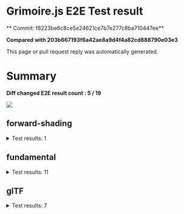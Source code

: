 # Grimoire.js E2E Test result

** Commit: f8223be6c8ce5e24621ce7b7e277c8ba710447ee**

**Compared with 203b667193f6a42ae8a9d4f4a82cd888790e03e3**

This page or pull request reply was automatically generated.

# Summary

**Diff changed E2E result count : 5 / 19**

<img src="https://413-108731811-gh.circle-artifacts.com/0/tmp/circle-artifacts.bP6Lbyr/summary.jpg"/>



## forward-shading

<details>
    <summary>Test results: 1</summary>

<details>
    <summary>0:forward-shading/pbr-rougness-metallic[PASSED] -- (load: 13690 / waitFor: )</summary>





<img src="https://413-108731811-gh.circle-artifacts.com/0/tmp/circle-artifacts.bP6Lbyr/diff/forward-shadingpbr-rougness-metallic.png"/>




<a href="http://jsrun.it/kyasbal/gCfn3#grimoirejs&#x3D;beta&amp;math&#x3D;beta&amp;forward-shading&#x3D;beta&amp;animation&#x3D;beta&amp;gltf&#x3D;beta&amp;fundamental&#x3D;staging-f8223be6c8ce5e24621ce7b7e277c8ba710447ee ">OPEN</a>



<details>
    <summary>Logs</summary>

```
debug:%cGrimoire.js v1.0.9-beta41
plugins:

  1 : grimoirejs@1.0.9-beta41
  2 : grimoirejs-math@2.1.0-beta7
  3 : grimoirejs-fundamental@0.38.0-beta27
  4 : grimoirejs-forward-shading@2.0.0-beta7

To suppress this message,please inject a line &quot;gr.debug &#x3D; false;&quot; on the initializing timing. color:#44F;font-weight:bold;
warning:component field magFilter is already defined.
warning:component field minFilter is already defined.
warning:component field wrapS is already defined.
warning:component field wrapT is already defined.
warning:component field type is already defined.
warning:component field format is already defined.
```

</details>

<details>
    <summary>Meta</summary>


|Key|Value|
|:-:|:-:|
|config|[object Object]|
|loadTime|13690|
|logs|[object Object],[object Object],[object Object],[object Object],[object Object],[object Object],[object Object]|
|diffTestResult|true|
|url|http://jsrun.it/kyasbal/gCfn3#grimoirejs&#x3D;beta&amp;math&#x3D;beta&amp;forward-shading&#x3D;beta&amp;animation&#x3D;beta&amp;gltf&#x3D;beta&amp;fundamental&#x3D;staging-f8223be6c8ce5e24621ce7b7e277c8ba710447ee |


</details>

<details>
    <summary>Config</summary>


|Key|Value|
|:-:|:-:|
|url|http://jsrun.it/kyasbal/gCfn3|
|timeout|100000|
|waitFor||
|width|640|
|height|480|
|threshold|3%|
|shift|2|
|group|forward-shading|
|name|pbr-rougness-metallic|


</details>


</details>


---

 

</details>


## fundamental

<details>
    <summary>Test results: 11</summary>


### 0:fundamental/texture-direction\[CHANGED\]

* load: 4506
* waitFor: 





<img src="https://413-108731811-gh.circle-artifacts.com/1/tmp/circle-artifacts.fp39xT1/diff/fundamentaltexture-direction.png"/>




<a href="https://codepen.io/kyasbal-1994/debug/gXMBJV#grimoirejs&#x3D;beta&amp;math&#x3D;beta&amp;forward-shading&#x3D;beta&amp;animation&#x3D;beta&amp;gltf&#x3D;beta&amp;fundamental&#x3D;staging-f8223be6c8ce5e24621ce7b7e277c8ba710447ee ">OPEN</a>



<details>
    <summary>Logs</summary>

```
debug:%cGrimoire.js v1.0.9-beta41
plugins:

  1 : grimoirejs@1.0.9-beta41
  2 : grimoirejs-math@2.1.0-beta7
  3 : grimoirejs-fundamental@0.38.0-beta27

To suppress this message,please inject a line &quot;gr.debug &#x3D; false;&quot; on the initializing timing. color:#44F;font-weight:bold;
warning:component field magFilter is already defined.
warning:component field minFilter is already defined.
warning:component field wrapS is already defined.
warning:component field wrapT is already defined.
warning:component field type is already defined.
warning:component field format is already defined.
warning:component field magFilter is already defined.
warning:component field minFilter is already defined.
warning:component field wrapS is already defined.
warning:component field wrapT is already defined.
warning:component field type is already defined.
warning:component field format is already defined.
warning:component field magFilter is already defined.
warning:component field minFilter is already defined.
warning:component field wrapS is already defined.
warning:component field wrapT is already defined.
warning:component field type is already defined.
warning:component field format is already defined.
warning:component field magFilter is already defined.
warning:component field minFilter is already defined.
warning:component field wrapS is already defined.
warning:component field wrapT is already defined.
warning:component field type is already defined.
warning:component field format is already defined.
```

</details>

<details>
    <summary>Meta</summary>


|Key|Value|
|:-:|:-:|
|config|[object Object]|
|loadTime|4506|
|logs|[object Object],[object Object],[object Object],[object Object],[object Object],[object Object],[object Object],[object Object],[object Object],[object Object],[object Object],[object Object],[object Object],[object Object],[object Object],[object Object],[object Object],[object Object],[object Object],[object Object],[object Object],[object Object],[object Object],[object Object],[object Object]|
|diffTestResult|false|
|url|https://codepen.io/kyasbal-1994/debug/gXMBJV#grimoirejs&#x3D;beta&amp;math&#x3D;beta&amp;forward-shading&#x3D;beta&amp;animation&#x3D;beta&amp;gltf&#x3D;beta&amp;fundamental&#x3D;staging-f8223be6c8ce5e24621ce7b7e277c8ba710447ee |


</details>

<details>
    <summary>Config</summary>


|Key|Value|
|:-:|:-:|
|url|https://codepen.io/kyasbal-1994/debug/gXMBJV|
|timeout|100000|
|waitFor||
|width|640|
|height|480|
|threshold|3%|
|shift|2|
|group|fundamental|
|name|texture-direction|


</details>


---


<details>
    <summary>1:fundamental/uv[PASSED] -- (load: 4186 / waitFor: )</summary>





<img src="https://413-108731811-gh.circle-artifacts.com/2/tmp/circle-artifacts.8Wm1B6C/diff/fundamentaluv.png"/>




<a href="https://codepen.io/kyasbal-1994/debug/vWXLLK#grimoirejs&#x3D;beta&amp;math&#x3D;beta&amp;forward-shading&#x3D;beta&amp;animation&#x3D;beta&amp;gltf&#x3D;beta&amp;fundamental&#x3D;staging-f8223be6c8ce5e24621ce7b7e277c8ba710447ee ">OPEN</a>



<details>
    <summary>Logs</summary>

```
debug:%cGrimoire.js v1.0.9-beta41
plugins:

  1 : grimoirejs@1.0.9-beta41
  2 : grimoirejs-math@2.1.0-beta7
  3 : grimoirejs-fundamental@0.38.0-beta27

To suppress this message,please inject a line &quot;gr.debug &#x3D; false;&quot; on the initializing timing. color:#44F;font-weight:bold;
warning:component field magFilter is already defined.
warning:component field minFilter is already defined.
warning:component field wrapS is already defined.
warning:component field wrapT is already defined.
warning:component field type is already defined.
warning:component field format is already defined.
```

</details>

<details>
    <summary>Meta</summary>


|Key|Value|
|:-:|:-:|
|config|[object Object]|
|loadTime|4186|
|logs|[object Object],[object Object],[object Object],[object Object],[object Object],[object Object],[object Object]|
|diffTestResult|true|
|url|https://codepen.io/kyasbal-1994/debug/vWXLLK#grimoirejs&#x3D;beta&amp;math&#x3D;beta&amp;forward-shading&#x3D;beta&amp;animation&#x3D;beta&amp;gltf&#x3D;beta&amp;fundamental&#x3D;staging-f8223be6c8ce5e24621ce7b7e277c8ba710447ee |


</details>

<details>
    <summary>Config</summary>


|Key|Value|
|:-:|:-:|
|url|https://codepen.io/kyasbal-1994/debug/vWXLLK|
|timeout|100000|
|waitFor||
|width|640|
|height|480|
|threshold|3%|
|shift|2|
|group|fundamental|
|name|uv|


</details>


</details>


---


<details>
    <summary>2:fundamental/normal[PASSED] -- (load: 4437 / waitFor: )</summary>





<img src="https://413-108731811-gh.circle-artifacts.com/3/tmp/circle-artifacts.rOXSiHP/diff/fundamentalnormal.png"/>




<a href="https://codepen.io/kyasbal-1994/debug/RjGroo#grimoirejs&#x3D;beta&amp;math&#x3D;beta&amp;forward-shading&#x3D;beta&amp;animation&#x3D;beta&amp;gltf&#x3D;beta&amp;fundamental&#x3D;staging-f8223be6c8ce5e24621ce7b7e277c8ba710447ee ">OPEN</a>



<details>
    <summary>Logs</summary>

```
debug:%cGrimoire.js v1.0.9-beta41
plugins:

  1 : grimoirejs@1.0.9-beta41
  2 : grimoirejs-math@2.1.0-beta7
  3 : grimoirejs-fundamental@0.38.0-beta27

To suppress this message,please inject a line &quot;gr.debug &#x3D; false;&quot; on the initializing timing. color:#44F;font-weight:bold;
warning:component field magFilter is already defined.
warning:component field minFilter is already defined.
warning:component field wrapS is already defined.
warning:component field wrapT is already defined.
warning:component field type is already defined.
warning:component field format is already defined.
```

</details>

<details>
    <summary>Meta</summary>


|Key|Value|
|:-:|:-:|
|config|[object Object]|
|loadTime|4437|
|logs|[object Object],[object Object],[object Object],[object Object],[object Object],[object Object],[object Object]|
|diffTestResult|true|
|url|https://codepen.io/kyasbal-1994/debug/RjGroo#grimoirejs&#x3D;beta&amp;math&#x3D;beta&amp;forward-shading&#x3D;beta&amp;animation&#x3D;beta&amp;gltf&#x3D;beta&amp;fundamental&#x3D;staging-f8223be6c8ce5e24621ce7b7e277c8ba710447ee |


</details>

<details>
    <summary>Config</summary>


|Key|Value|
|:-:|:-:|
|url|https://codepen.io/kyasbal-1994/debug/RjGroo|
|timeout|100000|
|waitFor||
|width|640|
|height|480|
|threshold|3%|
|shift|2|
|group|fundamental|
|name|normal|


</details>


</details>


---


<details>
    <summary>3:fundamental/wireframe[PASSED] -- (load: 1540 / waitFor: )</summary>





<img src="https://413-108731811-gh.circle-artifacts.com/0/tmp/circle-artifacts.bP6Lbyr/diff/fundamentalwireframe.png"/>




<a href="https://codepen.io/kyasbal-1994/debug/MOmjyJ#grimoirejs&#x3D;beta&amp;math&#x3D;beta&amp;forward-shading&#x3D;beta&amp;animation&#x3D;beta&amp;gltf&#x3D;beta&amp;fundamental&#x3D;staging-f8223be6c8ce5e24621ce7b7e277c8ba710447ee ">OPEN</a>



<details>
    <summary>Logs</summary>

```
debug:%cGrimoire.js v1.0.9-beta41
plugins:

  1 : grimoirejs@1.0.9-beta41
  2 : grimoirejs-math@2.1.0-beta7
  3 : grimoirejs-fundamental@0.38.0-beta27

To suppress this message,please inject a line &quot;gr.debug &#x3D; false;&quot; on the initializing timing. color:#44F;font-weight:bold;
warning:component field magFilter is already defined.
warning:component field minFilter is already defined.
warning:component field wrapS is already defined.
warning:component field wrapT is already defined.
warning:component field type is already defined.
warning:component field format is already defined.
```

</details>

<details>
    <summary>Meta</summary>


|Key|Value|
|:-:|:-:|
|config|[object Object]|
|loadTime|1540|
|logs|[object Object],[object Object],[object Object],[object Object],[object Object],[object Object],[object Object]|
|diffTestResult|true|
|url|https://codepen.io/kyasbal-1994/debug/MOmjyJ#grimoirejs&#x3D;beta&amp;math&#x3D;beta&amp;forward-shading&#x3D;beta&amp;animation&#x3D;beta&amp;gltf&#x3D;beta&amp;fundamental&#x3D;staging-f8223be6c8ce5e24621ce7b7e277c8ba710447ee |


</details>

<details>
    <summary>Config</summary>


|Key|Value|
|:-:|:-:|
|url|https://codepen.io/kyasbal-1994/debug/MOmjyJ|
|timeout|100000|
|waitFor||
|width|640|
|height|480|
|threshold|3%|
|shift|2|
|group|fundamental|
|name|wireframe|


</details>


</details>


---


<details>
    <summary>4:fundamental/canvasFollowRelative[PASSED] -- (load: 1112 / waitFor: )</summary>





<img src="https://413-108731811-gh.circle-artifacts.com/1/tmp/circle-artifacts.fp39xT1/diff/fundamentalcanvasFollowRelative.png"/>




<a href="https://codepen.io/kyasbal-1994/debug/bf323f6b9725ceb75f0865d6dddd68b9#grimoirejs&#x3D;beta&amp;math&#x3D;beta&amp;forward-shading&#x3D;beta&amp;animation&#x3D;beta&amp;gltf&#x3D;beta&amp;fundamental&#x3D;staging-f8223be6c8ce5e24621ce7b7e277c8ba710447ee ">OPEN</a>



<details>
    <summary>Logs</summary>

```
debug:%cGrimoire.js v1.0.9-beta41
plugins:

  1 : grimoirejs@1.0.9-beta41
  2 : grimoirejs-math@2.1.0-beta7
  3 : grimoirejs-fundamental@0.38.0-beta27

To suppress this message,please inject a line &quot;gr.debug &#x3D; false;&quot; on the initializing timing. color:#44F;font-weight:bold;
warning:component field magFilter is already defined.
warning:component field minFilter is already defined.
warning:component field wrapS is already defined.
warning:component field wrapT is already defined.
warning:component field type is already defined.
warning:component field format is already defined.
```

</details>

<details>
    <summary>Meta</summary>


|Key|Value|
|:-:|:-:|
|config|[object Object]|
|loadTime|1112|
|logs|[object Object],[object Object],[object Object],[object Object],[object Object],[object Object],[object Object]|
|diffTestResult|true|
|url|https://codepen.io/kyasbal-1994/debug/bf323f6b9725ceb75f0865d6dddd68b9#grimoirejs&#x3D;beta&amp;math&#x3D;beta&amp;forward-shading&#x3D;beta&amp;animation&#x3D;beta&amp;gltf&#x3D;beta&amp;fundamental&#x3D;staging-f8223be6c8ce5e24621ce7b7e277c8ba710447ee |


</details>

<details>
    <summary>Config</summary>


|Key|Value|
|:-:|:-:|
|url|https://codepen.io/kyasbal-1994/debug/bf323f6b9725ceb75f0865d6dddd68b9|
|timeout|100000|
|waitFor||
|width|640|
|height|480|
|threshold|3%|
|shift|2|
|group|fundamental|
|name|canvasFollowRelative|


</details>


</details>


---


<details>
    <summary>5:fundamental/canvasConsiderBorder[PASSED] -- (load: 1207 / waitFor: )</summary>





<img src="https://413-108731811-gh.circle-artifacts.com/2/tmp/circle-artifacts.8Wm1B6C/diff/fundamentalcanvasConsiderBorder.png"/>




<a href="https://codepen.io/kyasbal-1994/debug/d448653295e3678bdbbc626bf9192f79#grimoirejs&#x3D;beta&amp;math&#x3D;beta&amp;forward-shading&#x3D;beta&amp;animation&#x3D;beta&amp;gltf&#x3D;beta&amp;fundamental&#x3D;staging-f8223be6c8ce5e24621ce7b7e277c8ba710447ee ">OPEN</a>



<details>
    <summary>Logs</summary>

```
debug:%cGrimoire.js v1.0.9-beta41
plugins:

  1 : grimoirejs@1.0.9-beta41
  2 : grimoirejs-math@2.1.0-beta7
  3 : grimoirejs-fundamental@0.38.0-beta27

To suppress this message,please inject a line &quot;gr.debug &#x3D; false;&quot; on the initializing timing. color:#44F;font-weight:bold;
warning:component field magFilter is already defined.
warning:component field minFilter is already defined.
warning:component field wrapS is already defined.
warning:component field wrapT is already defined.
warning:component field type is already defined.
warning:component field format is already defined.
```

</details>

<details>
    <summary>Meta</summary>


|Key|Value|
|:-:|:-:|
|config|[object Object]|
|loadTime|1207|
|logs|[object Object],[object Object],[object Object],[object Object],[object Object],[object Object],[object Object]|
|diffTestResult|true|
|url|https://codepen.io/kyasbal-1994/debug/d448653295e3678bdbbc626bf9192f79#grimoirejs&#x3D;beta&amp;math&#x3D;beta&amp;forward-shading&#x3D;beta&amp;animation&#x3D;beta&amp;gltf&#x3D;beta&amp;fundamental&#x3D;staging-f8223be6c8ce5e24621ce7b7e277c8ba710447ee |


</details>

<details>
    <summary>Config</summary>


|Key|Value|
|:-:|:-:|
|url|https://codepen.io/kyasbal-1994/debug/d448653295e3678bdbbc626bf9192f79|
|timeout|100000|
|waitFor||
|width|640|
|height|480|
|threshold|3%|
|shift|2|
|group|fundamental|
|name|canvasConsiderBorder|


</details>


</details>


---


<details>
    <summary>6:fundamental/dynamicParentSizeChange[PASSED] -- (load: 1232 / waitFor: )</summary>





<img src="https://413-108731811-gh.circle-artifacts.com/3/tmp/circle-artifacts.rOXSiHP/diff/fundamentaldynamicParentSizeChange.png"/>




<a href="https://codepen.io/kyasbal-1994/debug/074bef092e7a50ed3e33fe7c75c923e6#grimoirejs&#x3D;beta&amp;math&#x3D;beta&amp;forward-shading&#x3D;beta&amp;animation&#x3D;beta&amp;gltf&#x3D;beta&amp;fundamental&#x3D;staging-f8223be6c8ce5e24621ce7b7e277c8ba710447ee ">OPEN</a>



<details>
    <summary>Logs</summary>

```
debug:%cGrimoire.js v1.0.9-beta41
plugins:

  1 : grimoirejs@1.0.9-beta41
  2 : grimoirejs-math@2.1.0-beta7
  3 : grimoirejs-fundamental@0.38.0-beta27

To suppress this message,please inject a line &quot;gr.debug &#x3D; false;&quot; on the initializing timing. color:#44F;font-weight:bold;
warning:component field magFilter is already defined.
warning:component field minFilter is already defined.
warning:component field wrapS is already defined.
warning:component field wrapT is already defined.
warning:component field type is already defined.
warning:component field format is already defined.
```

</details>

<details>
    <summary>Meta</summary>


|Key|Value|
|:-:|:-:|
|config|[object Object]|
|loadTime|1232|
|logs|[object Object],[object Object],[object Object],[object Object],[object Object],[object Object],[object Object]|
|diffTestResult|true|
|url|https://codepen.io/kyasbal-1994/debug/074bef092e7a50ed3e33fe7c75c923e6#grimoirejs&#x3D;beta&amp;math&#x3D;beta&amp;forward-shading&#x3D;beta&amp;animation&#x3D;beta&amp;gltf&#x3D;beta&amp;fundamental&#x3D;staging-f8223be6c8ce5e24621ce7b7e277c8ba710447ee |


</details>

<details>
    <summary>Config</summary>


|Key|Value|
|:-:|:-:|
|url|https://codepen.io/kyasbal-1994/debug/074bef092e7a50ed3e33fe7c75c923e6|
|timeout|100000|
|waitFor||
|width|640|
|height|480|
|threshold|3%|
|shift|2|
|group|fundamental|
|name|dynamicParentSizeChange|


</details>


</details>


---


<details>
    <summary>7:fundamental/drawerContext[PASSED] -- (load: 2278 / waitFor: )</summary>





<img src="https://413-108731811-gh.circle-artifacts.com/0/tmp/circle-artifacts.bP6Lbyr/diff/fundamentaldrawerContext.png"/>




<a href="https://codepen.io/kyasbal-1994/debug/b26f4b576f96d077eb0aab1d6b88668f#grimoirejs&#x3D;beta&amp;math&#x3D;beta&amp;forward-shading&#x3D;beta&amp;animation&#x3D;beta&amp;gltf&#x3D;beta&amp;fundamental&#x3D;staging-f8223be6c8ce5e24621ce7b7e277c8ba710447ee ">OPEN</a>



<details>
    <summary>Logs</summary>

```
debug:%cGrimoire.js v1.0.9-beta41
plugins:

  1 : grimoirejs@1.0.9-beta41
  2 : grimoirejs-math@2.1.0-beta7
  3 : grimoirejs-fundamental@0.38.0-beta27

To suppress this message,please inject a line &quot;gr.debug &#x3D; false;&quot; on the initializing timing. color:#44F;font-weight:bold;
warning:component field magFilter is already defined.
warning:component field minFilter is already defined.
warning:component field wrapS is already defined.
warning:component field wrapT is already defined.
warning:component field magFilter is already defined.
warning:component field minFilter is already defined.
warning:component field wrapS is already defined.
warning:component field wrapT is already defined.
warning:component field type is already defined.
warning:component field format is already defined.
```

</details>

<details>
    <summary>Meta</summary>


|Key|Value|
|:-:|:-:|
|config|[object Object]|
|loadTime|2278|
|logs|[object Object],[object Object],[object Object],[object Object],[object Object],[object Object],[object Object],[object Object],[object Object],[object Object],[object Object]|
|diffTestResult|true|
|url|https://codepen.io/kyasbal-1994/debug/b26f4b576f96d077eb0aab1d6b88668f#grimoirejs&#x3D;beta&amp;math&#x3D;beta&amp;forward-shading&#x3D;beta&amp;animation&#x3D;beta&amp;gltf&#x3D;beta&amp;fundamental&#x3D;staging-f8223be6c8ce5e24621ce7b7e277c8ba710447ee |


</details>

<details>
    <summary>Config</summary>


|Key|Value|
|:-:|:-:|
|url|https://codepen.io/kyasbal-1994/debug/b26f4b576f96d077eb0aab1d6b88668f|
|timeout|100000|
|waitFor||
|width|640|
|height|480|
|threshold|3%|
|shift|2|
|group|fundamental|
|name|drawerContext|


</details>


</details>


---


<details>
    <summary>8:fundamental/drawerContext2[PASSED] -- (load: 1470 / waitFor: )</summary>





<img src="https://413-108731811-gh.circle-artifacts.com/1/tmp/circle-artifacts.fp39xT1/diff/fundamentaldrawerContext2.png"/>




<a href="https://s.codepen.io/kyasbal-1994/debug/c0e1065f3c412d326859c69fc4befb52#grimoirejs&#x3D;beta&amp;math&#x3D;beta&amp;forward-shading&#x3D;beta&amp;animation&#x3D;beta&amp;gltf&#x3D;beta&amp;fundamental&#x3D;staging-f8223be6c8ce5e24621ce7b7e277c8ba710447ee ">OPEN</a>



<details>
    <summary>Logs</summary>

```
debug:%cGrimoire.js v1.0.9-beta41
plugins:

  1 : grimoirejs@1.0.9-beta41
  2 : grimoirejs-math@2.1.0-beta7
  3 : grimoirejs-fundamental@0.38.0-beta27

To suppress this message,please inject a line &quot;gr.debug &#x3D; false;&quot; on the initializing timing. color:#44F;font-weight:bold;
warning:component field magFilter is already defined.
warning:component field minFilter is already defined.
warning:component field wrapS is already defined.
warning:component field wrapT is already defined.
warning:component field magFilter is already defined.
warning:component field minFilter is already defined.
warning:component field wrapS is already defined.
warning:component field wrapT is already defined.
warning:component field type is already defined.
warning:component field format is already defined.
```

</details>

<details>
    <summary>Meta</summary>


|Key|Value|
|:-:|:-:|
|config|[object Object]|
|loadTime|1470|
|logs|[object Object],[object Object],[object Object],[object Object],[object Object],[object Object],[object Object],[object Object],[object Object],[object Object],[object Object]|
|diffTestResult|true|
|url|https://s.codepen.io/kyasbal-1994/debug/c0e1065f3c412d326859c69fc4befb52#grimoirejs&#x3D;beta&amp;math&#x3D;beta&amp;forward-shading&#x3D;beta&amp;animation&#x3D;beta&amp;gltf&#x3D;beta&amp;fundamental&#x3D;staging-f8223be6c8ce5e24621ce7b7e277c8ba710447ee |


</details>

<details>
    <summary>Config</summary>


|Key|Value|
|:-:|:-:|
|url|https://s.codepen.io/kyasbal-1994/debug/c0e1065f3c412d326859c69fc4befb52|
|timeout|100000|
|waitFor||
|width|640|
|height|480|
|threshold|3%|
|shift|2|
|group|fundamental|
|name|drawerContext2|


</details>


</details>


---


<details>
    <summary>9:fundamental/dynamicMaterialOverride[PASSED] -- (load: 1039 / waitFor: )</summary>





<img src="https://413-108731811-gh.circle-artifacts.com/2/tmp/circle-artifacts.8Wm1B6C/diff/fundamentaldynamicMaterialOverride.png"/>




<a href="https://s.codepen.io/kyasbal-1994/debug/fa7f18e685a21053a3e98997d842b424#grimoirejs&#x3D;beta&amp;math&#x3D;beta&amp;forward-shading&#x3D;beta&amp;animation&#x3D;beta&amp;gltf&#x3D;beta&amp;fundamental&#x3D;staging-f8223be6c8ce5e24621ce7b7e277c8ba710447ee ">OPEN</a>



<details>
    <summary>Logs</summary>

```
debug:%cGrimoire.js v1.0.9-beta41
plugins:

  1 : grimoirejs@1.0.9-beta41
  2 : grimoirejs-math@2.1.0-beta7
  3 : grimoirejs-fundamental@0.38.0-beta27

To suppress this message,please inject a line &quot;gr.debug &#x3D; false;&quot; on the initializing timing. color:#44F;font-weight:bold;
warning:component field magFilter is already defined.
warning:component field minFilter is already defined.
warning:component field wrapS is already defined.
warning:component field wrapT is already defined.
warning:component field type is already defined.
warning:component field format is already defined.
```

</details>

<details>
    <summary>Meta</summary>


|Key|Value|
|:-:|:-:|
|config|[object Object]|
|loadTime|1039|
|logs|[object Object],[object Object],[object Object],[object Object],[object Object],[object Object],[object Object]|
|diffTestResult|true|
|url|https://s.codepen.io/kyasbal-1994/debug/fa7f18e685a21053a3e98997d842b424#grimoirejs&#x3D;beta&amp;math&#x3D;beta&amp;forward-shading&#x3D;beta&amp;animation&#x3D;beta&amp;gltf&#x3D;beta&amp;fundamental&#x3D;staging-f8223be6c8ce5e24621ce7b7e277c8ba710447ee |


</details>

<details>
    <summary>Config</summary>


|Key|Value|
|:-:|:-:|
|url|https://s.codepen.io/kyasbal-1994/debug/fa7f18e685a21053a3e98997d842b424|
|timeout|100000|
|waitFor||
|width|640|
|height|480|
|threshold|3%|
|shift|2|
|group|fundamental|
|name|dynamicMaterialOverride|


</details>


</details>


---


<details>
    <summary>10:fundamental/dynamicMaterialOverride2[PASSED] -- (load: 1032 / waitFor: )</summary>





<img src="https://413-108731811-gh.circle-artifacts.com/3/tmp/circle-artifacts.rOXSiHP/diff/fundamentaldynamicMaterialOverride2.png"/>




<a href="https://s.codepen.io/kyasbal-1994/debug/2b6a359c9bcfdbc01c77fc1a4aebbb34#grimoirejs&#x3D;beta&amp;math&#x3D;beta&amp;forward-shading&#x3D;beta&amp;animation&#x3D;beta&amp;gltf&#x3D;beta&amp;fundamental&#x3D;staging-f8223be6c8ce5e24621ce7b7e277c8ba710447ee ">OPEN</a>



<details>
    <summary>Logs</summary>

```
debug:%cGrimoire.js v1.0.9-beta41
plugins:

  1 : grimoirejs@1.0.9-beta41
  2 : grimoirejs-math@2.1.0-beta7
  3 : grimoirejs-fundamental@0.38.0-beta27

To suppress this message,please inject a line &quot;gr.debug &#x3D; false;&quot; on the initializing timing. color:#44F;font-weight:bold;
warning:component field magFilter is already defined.
warning:component field minFilter is already defined.
warning:component field wrapS is already defined.
warning:component field wrapT is already defined.
warning:component field type is already defined.
warning:component field format is already defined.
warning:Deprecation warning: Component#__removeAttributes is deprecated.
warning:Deprecation warning: Component#__removeAttributes is deprecated.
```

</details>

<details>
    <summary>Meta</summary>


|Key|Value|
|:-:|:-:|
|config|[object Object]|
|loadTime|1032|
|logs|[object Object],[object Object],[object Object],[object Object],[object Object],[object Object],[object Object],[object Object],[object Object]|
|diffTestResult|true|
|url|https://s.codepen.io/kyasbal-1994/debug/2b6a359c9bcfdbc01c77fc1a4aebbb34#grimoirejs&#x3D;beta&amp;math&#x3D;beta&amp;forward-shading&#x3D;beta&amp;animation&#x3D;beta&amp;gltf&#x3D;beta&amp;fundamental&#x3D;staging-f8223be6c8ce5e24621ce7b7e277c8ba710447ee |


</details>

<details>
    <summary>Config</summary>


|Key|Value|
|:-:|:-:|
|url|https://s.codepen.io/kyasbal-1994/debug/2b6a359c9bcfdbc01c77fc1a4aebbb34|
|timeout|100000|
|waitFor||
|width|640|
|height|480|
|threshold|3%|
|shift|2|
|group|fundamental|
|name|dynamicMaterialOverride2|


</details>


</details>


---

 

</details>


## glTF

<details>
    <summary>Test results: 7</summary>

<details>
    <summary>0:glTF/gltf-triangle[PASSED] -- (load: 1349 / waitFor: )</summary>





<img src="https://413-108731811-gh.circle-artifacts.com/0/tmp/circle-artifacts.bP6Lbyr/diff/glTFgltf-triangle.png"/>




<a href="https://codepen.io/kyasbal-1994/debug/e8ca361b9c48e123380f391d31210de5#grimoirejs&#x3D;beta&amp;math&#x3D;beta&amp;forward-shading&#x3D;beta&amp;animation&#x3D;beta&amp;gltf&#x3D;beta&amp;fundamental&#x3D;staging-f8223be6c8ce5e24621ce7b7e277c8ba710447ee ">OPEN</a>



<details>
    <summary>Logs</summary>

```
debug:%cGrimoire.js v1.0.9-beta41
plugins:

  1 : grimoirejs@1.0.9-beta41
  2 : grimoirejs-math@2.1.0-beta7
  3 : grimoirejs-fundamental@0.38.0-beta27
  4 : grimoirejs-animation@3.0.0-beta4
  5 : grimoirejs-forward-shading@2.0.0-beta7
  6 : grimoirejs-gltf@2.1.1-beta3

To suppress this message,please inject a line &quot;gr.debug &#x3D; false;&quot; on the initializing timing. color:#44F;font-weight:bold;
warning:component field magFilter is already defined.
warning:component field minFilter is already defined.
warning:component field wrapS is already defined.
warning:component field wrapT is already defined.
warning:component field type is already defined.
warning:component field format is already defined.
```

</details>

<details>
    <summary>Meta</summary>


|Key|Value|
|:-:|:-:|
|config|[object Object]|
|loadTime|1349|
|logs|[object Object],[object Object],[object Object],[object Object],[object Object],[object Object],[object Object]|
|diffTestResult|true|
|url|https://codepen.io/kyasbal-1994/debug/e8ca361b9c48e123380f391d31210de5#grimoirejs&#x3D;beta&amp;math&#x3D;beta&amp;forward-shading&#x3D;beta&amp;animation&#x3D;beta&amp;gltf&#x3D;beta&amp;fundamental&#x3D;staging-f8223be6c8ce5e24621ce7b7e277c8ba710447ee |


</details>

<details>
    <summary>Config</summary>


|Key|Value|
|:-:|:-:|
|url|https://codepen.io/kyasbal-1994/debug/e8ca361b9c48e123380f391d31210de5|
|timeout|100000|
|waitFor||
|width|640|
|height|480|
|threshold|3%|
|shift|2|
|group|glTF|
|name|gltf-triangle|


</details>


</details>


---


<details>
    <summary>1:glTF/gltf-triangle-without-indices[PASSED] -- (load: 980 / waitFor: )</summary>





<img src="https://413-108731811-gh.circle-artifacts.com/1/tmp/circle-artifacts.fp39xT1/diff/glTFgltf-triangle-without-indices.png"/>




<a href="https://codepen.io/kyasbal-1994/debug/b5b1bc440f20c52166aeefd01cbb677e#grimoirejs&#x3D;beta&amp;math&#x3D;beta&amp;forward-shading&#x3D;beta&amp;animation&#x3D;beta&amp;gltf&#x3D;beta&amp;fundamental&#x3D;staging-f8223be6c8ce5e24621ce7b7e277c8ba710447ee ">OPEN</a>



<details>
    <summary>Logs</summary>

```
debug:%cGrimoire.js v1.0.9-beta41
plugins:

  1 : grimoirejs@1.0.9-beta41
  2 : grimoirejs-math@2.1.0-beta7
  3 : grimoirejs-fundamental@0.38.0-beta27
  4 : grimoirejs-animation@3.0.0-beta4
  5 : grimoirejs-forward-shading@2.0.0-beta7
  6 : grimoirejs-gltf@2.1.1-beta3

To suppress this message,please inject a line &quot;gr.debug &#x3D; false;&quot; on the initializing timing. color:#44F;font-weight:bold;
warning:component field magFilter is already defined.
warning:component field minFilter is already defined.
warning:component field wrapS is already defined.
warning:component field wrapT is already defined.
warning:component field type is already defined.
warning:component field format is already defined.
```

</details>

<details>
    <summary>Meta</summary>


|Key|Value|
|:-:|:-:|
|config|[object Object]|
|loadTime|980|
|logs|[object Object],[object Object],[object Object],[object Object],[object Object],[object Object],[object Object]|
|diffTestResult|true|
|url|https://codepen.io/kyasbal-1994/debug/b5b1bc440f20c52166aeefd01cbb677e#grimoirejs&#x3D;beta&amp;math&#x3D;beta&amp;forward-shading&#x3D;beta&amp;animation&#x3D;beta&amp;gltf&#x3D;beta&amp;fundamental&#x3D;staging-f8223be6c8ce5e24621ce7b7e277c8ba710447ee |


</details>

<details>
    <summary>Config</summary>


|Key|Value|
|:-:|:-:|
|url|https://codepen.io/kyasbal-1994/debug/b5b1bc440f20c52166aeefd01cbb677e|
|timeout|100000|
|waitFor||
|width|640|
|height|480|
|threshold|3%|
|shift|2|
|group|glTF|
|name|gltf-triangle-without-indices|


</details>


</details>


---


<details>
    <summary>2:glTF/gltf-simple-meshes[PASSED] -- (load: 1189 / waitFor: )</summary>





<img src="https://413-108731811-gh.circle-artifacts.com/2/tmp/circle-artifacts.8Wm1B6C/diff/glTFgltf-simple-meshes.png"/>




<a href="https://codepen.io/kyasbal-1994/debug/6e959821e1870e44d75bb9eb5b76ad14#grimoirejs&#x3D;beta&amp;math&#x3D;beta&amp;forward-shading&#x3D;beta&amp;animation&#x3D;beta&amp;gltf&#x3D;beta&amp;fundamental&#x3D;staging-f8223be6c8ce5e24621ce7b7e277c8ba710447ee ">OPEN</a>



<details>
    <summary>Logs</summary>

```
debug:%cGrimoire.js v1.0.9-beta41
plugins:

  1 : grimoirejs@1.0.9-beta41
  2 : grimoirejs-math@2.1.0-beta7
  3 : grimoirejs-fundamental@0.38.0-beta27
  4 : grimoirejs-animation@3.0.0-beta4
  5 : grimoirejs-forward-shading@2.0.0-beta7
  6 : grimoirejs-gltf@2.1.1-beta3

To suppress this message,please inject a line &quot;gr.debug &#x3D; false;&quot; on the initializing timing. color:#44F;font-weight:bold;
warning:component field magFilter is already defined.
warning:component field minFilter is already defined.
warning:component field wrapS is already defined.
warning:component field wrapT is already defined.
warning:component field type is already defined.
warning:component field format is already defined.
```

</details>

<details>
    <summary>Meta</summary>


|Key|Value|
|:-:|:-:|
|config|[object Object]|
|loadTime|1189|
|logs|[object Object],[object Object],[object Object],[object Object],[object Object],[object Object],[object Object]|
|diffTestResult|true|
|url|https://codepen.io/kyasbal-1994/debug/6e959821e1870e44d75bb9eb5b76ad14#grimoirejs&#x3D;beta&amp;math&#x3D;beta&amp;forward-shading&#x3D;beta&amp;animation&#x3D;beta&amp;gltf&#x3D;beta&amp;fundamental&#x3D;staging-f8223be6c8ce5e24621ce7b7e277c8ba710447ee |


</details>

<details>
    <summary>Config</summary>


|Key|Value|
|:-:|:-:|
|url|https://codepen.io/kyasbal-1994/debug/6e959821e1870e44d75bb9eb5b76ad14|
|timeout|100000|
|waitFor||
|width|640|
|height|480|
|threshold|3%|
|shift|2|
|group|glTF|
|name|gltf-simple-meshes|


</details>


</details>


---



### 3:glTF/gltf-suzane\[CHANGED\]

* load: 1157
* waitFor: 





<img src="https://413-108731811-gh.circle-artifacts.com/3/tmp/circle-artifacts.rOXSiHP/diff/glTFgltf-suzane.png"/>




<a href="https://s.codepen.io/kyasbal-1994/debug/fac20bbbeb4713f2a2169b09f615b741#grimoirejs&#x3D;beta&amp;math&#x3D;beta&amp;forward-shading&#x3D;beta&amp;animation&#x3D;beta&amp;gltf&#x3D;beta&amp;fundamental&#x3D;staging-f8223be6c8ce5e24621ce7b7e277c8ba710447ee ">OPEN</a>



<details>
    <summary>Logs</summary>

```
debug:%cGrimoire.js v1.0.9-beta41
plugins:

  1 : grimoirejs@1.0.9-beta41
  2 : grimoirejs-math@2.1.0-beta7
  3 : grimoirejs-fundamental@0.38.0-beta27
  4 : grimoirejs-animation@3.0.0-beta4
  5 : grimoirejs-forward-shading@2.0.0-beta7
  6 : grimoirejs-gltf@2.1.1-beta3

To suppress this message,please inject a line &quot;gr.debug &#x3D; false;&quot; on the initializing timing. color:#44F;font-weight:bold;
warning:component field magFilter is already defined.
warning:component field minFilter is already defined.
warning:component field wrapS is already defined.
warning:component field wrapT is already defined.
warning:component field type is already defined.
warning:component field format is already defined.
```

</details>

<details>
    <summary>Meta</summary>


|Key|Value|
|:-:|:-:|
|config|[object Object]|
|loadTime|1157|
|logs|[object Object],[object Object],[object Object],[object Object],[object Object],[object Object],[object Object]|
|diffTestResult|false|
|url|https://s.codepen.io/kyasbal-1994/debug/fac20bbbeb4713f2a2169b09f615b741#grimoirejs&#x3D;beta&amp;math&#x3D;beta&amp;forward-shading&#x3D;beta&amp;animation&#x3D;beta&amp;gltf&#x3D;beta&amp;fundamental&#x3D;staging-f8223be6c8ce5e24621ce7b7e277c8ba710447ee |


</details>

<details>
    <summary>Config</summary>


|Key|Value|
|:-:|:-:|
|url|https://s.codepen.io/kyasbal-1994/debug/fac20bbbeb4713f2a2169b09f615b741|
|timeout|100000|
|waitFor||
|width|640|
|height|480|
|threshold|3%|
|shift|2|
|group|glTF|
|name|gltf-suzane|


</details>


---



### 4:glTF/gltf-duck\[CHANGED\]

* load: 539
* waitFor: 





<img src="https://413-108731811-gh.circle-artifacts.com/0/tmp/circle-artifacts.bP6Lbyr/diff/glTFgltf-duck.png"/>




<a href="https://s.codepen.io/kyasbal-1994/debug/a600e4dd689e739ba59ff8e01b69e92e#grimoirejs&#x3D;beta&amp;math&#x3D;beta&amp;forward-shading&#x3D;beta&amp;animation&#x3D;beta&amp;gltf&#x3D;beta&amp;fundamental&#x3D;staging-f8223be6c8ce5e24621ce7b7e277c8ba710447ee ">OPEN</a>



<details>
    <summary>Logs</summary>

```
debug:%cGrimoire.js v1.0.9-beta41
plugins:

  1 : grimoirejs@1.0.9-beta41
  2 : grimoirejs-math@2.1.0-beta7
  3 : grimoirejs-fundamental@0.38.0-beta27
  4 : grimoirejs-animation@3.0.0-beta4
  5 : grimoirejs-forward-shading@2.0.0-beta7
  6 : grimoirejs-gltf@2.1.1-beta3

To suppress this message,please inject a line &quot;gr.debug &#x3D; false;&quot; on the initializing timing. color:#44F;font-weight:bold;
warning:component field magFilter is already defined.
warning:component field minFilter is already defined.
warning:component field wrapS is already defined.
warning:component field wrapT is already defined.
warning:component field type is already defined.
warning:component field format is already defined.
```

</details>

<details>
    <summary>Meta</summary>


|Key|Value|
|:-:|:-:|
|config|[object Object]|
|loadTime|539|
|logs|[object Object],[object Object],[object Object],[object Object],[object Object],[object Object],[object Object]|
|diffTestResult|false|
|url|https://s.codepen.io/kyasbal-1994/debug/a600e4dd689e739ba59ff8e01b69e92e#grimoirejs&#x3D;beta&amp;math&#x3D;beta&amp;forward-shading&#x3D;beta&amp;animation&#x3D;beta&amp;gltf&#x3D;beta&amp;fundamental&#x3D;staging-f8223be6c8ce5e24621ce7b7e277c8ba710447ee |


</details>

<details>
    <summary>Config</summary>


|Key|Value|
|:-:|:-:|
|url|https://s.codepen.io/kyasbal-1994/debug/a600e4dd689e739ba59ff8e01b69e92e|
|timeout|100000|
|waitFor||
|width|640|
|height|480|
|threshold|3%|
|shift|2|
|group|glTF|
|name|gltf-duck|


</details>


---



### 5:glTF/gltf-embedded-simple-meshes\[CHANGED\]

* load: 639
* waitFor: 





<img src="https://413-108731811-gh.circle-artifacts.com/1/tmp/circle-artifacts.fp39xT1/diff/glTFgltf-embedded-simple-meshes.png"/>




<a href="https://codepen.io/kyasbal-1994/debug/afa9b0bc42997cb884682dfaafd3529d#grimoirejs&#x3D;beta&amp;math&#x3D;beta&amp;forward-shading&#x3D;beta&amp;animation&#x3D;beta&amp;gltf&#x3D;beta&amp;fundamental&#x3D;staging-f8223be6c8ce5e24621ce7b7e277c8ba710447ee ">OPEN</a>



<details>
    <summary>Logs</summary>

```
debug:%cGrimoire.js v1.0.9-beta41
plugins:

  1 : grimoirejs@1.0.9-beta41
  2 : grimoirejs-math@2.1.0-beta7
  3 : grimoirejs-fundamental@0.38.0-beta27
  4 : grimoirejs-animation@3.0.0-beta4
  5 : grimoirejs-forward-shading@2.0.0-beta7
  6 : grimoirejs-gltf@2.1.1-beta3

To suppress this message,please inject a line &quot;gr.debug &#x3D; false;&quot; on the initializing timing. color:#44F;font-weight:bold;
warning:component field magFilter is already defined.
warning:component field minFilter is already defined.
warning:component field wrapS is already defined.
warning:component field wrapT is already defined.
warning:component field type is already defined.
warning:component field format is already defined.
```

</details>

<details>
    <summary>Meta</summary>


|Key|Value|
|:-:|:-:|
|config|[object Object]|
|loadTime|639|
|logs|[object Object],[object Object],[object Object],[object Object],[object Object],[object Object],[object Object]|
|diffTestResult|false|
|url|https://codepen.io/kyasbal-1994/debug/afa9b0bc42997cb884682dfaafd3529d#grimoirejs&#x3D;beta&amp;math&#x3D;beta&amp;forward-shading&#x3D;beta&amp;animation&#x3D;beta&amp;gltf&#x3D;beta&amp;fundamental&#x3D;staging-f8223be6c8ce5e24621ce7b7e277c8ba710447ee |


</details>

<details>
    <summary>Config</summary>


|Key|Value|
|:-:|:-:|
|url|https://codepen.io/kyasbal-1994/debug/afa9b0bc42997cb884682dfaafd3529d|
|timeout|100000|
|waitFor||
|width|640|
|height|480|
|threshold|3%|
|shift|2|
|group|glTF|
|name|gltf-embedded-simple-meshes|


</details>


---



### 6:glTF/gltf-embedded-duck\[CHANGED\]

* load: 1006
* waitFor: 





<img src="https://413-108731811-gh.circle-artifacts.com/2/tmp/circle-artifacts.8Wm1B6C/diff/glTFgltf-embedded-duck.png"/>




<a href="https://codepen.io/kyasbal-1994/debug/079bead3a79fe8a059a41ae552b820bd#grimoirejs&#x3D;beta&amp;math&#x3D;beta&amp;forward-shading&#x3D;beta&amp;animation&#x3D;beta&amp;gltf&#x3D;beta&amp;fundamental&#x3D;staging-f8223be6c8ce5e24621ce7b7e277c8ba710447ee ">OPEN</a>



<details>
    <summary>Logs</summary>

```
debug:%cGrimoire.js v1.0.9-beta41
plugins:

  1 : grimoirejs@1.0.9-beta41
  2 : grimoirejs-math@2.1.0-beta7
  3 : grimoirejs-fundamental@0.38.0-beta27
  4 : grimoirejs-animation@3.0.0-beta4
  5 : grimoirejs-forward-shading@2.0.0-beta7
  6 : grimoirejs-gltf@2.1.1-beta3

To suppress this message,please inject a line &quot;gr.debug &#x3D; false;&quot; on the initializing timing. color:#44F;font-weight:bold;
warning:component field magFilter is already defined.
warning:component field minFilter is already defined.
warning:component field wrapS is already defined.
warning:component field wrapT is already defined.
warning:component field type is already defined.
warning:component field format is already defined.
```

</details>

<details>
    <summary>Meta</summary>


|Key|Value|
|:-:|:-:|
|config|[object Object]|
|loadTime|1006|
|logs|[object Object],[object Object],[object Object],[object Object],[object Object],[object Object],[object Object]|
|diffTestResult|false|
|url|https://codepen.io/kyasbal-1994/debug/079bead3a79fe8a059a41ae552b820bd#grimoirejs&#x3D;beta&amp;math&#x3D;beta&amp;forward-shading&#x3D;beta&amp;animation&#x3D;beta&amp;gltf&#x3D;beta&amp;fundamental&#x3D;staging-f8223be6c8ce5e24621ce7b7e277c8ba710447ee |


</details>

<details>
    <summary>Config</summary>


|Key|Value|
|:-:|:-:|
|url|https://codepen.io/kyasbal-1994/debug/079bead3a79fe8a059a41ae552b820bd|
|timeout|100000|
|waitFor||
|width|640|
|height|480|
|threshold|3%|
|shift|2|
|group|glTF|
|name|gltf-embedded-duck|


</details>


---

 

</details>
 